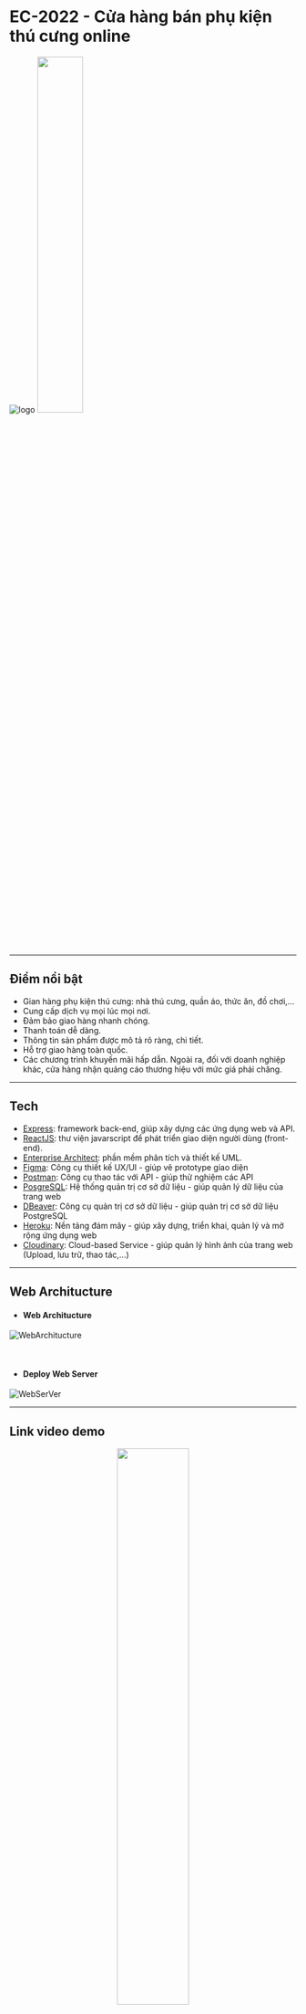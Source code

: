 # EC-2022 - Cửa hàng bán phụ kiện thú cưng online
![logo](https://res.cloudinary.com/ec-2022-lam-zau-khum-kho/image/upload/w_200,c_scale/v1655547531/Huimitu-Logo-Final_zakn2y.png)
<a href="https://www.ctdb.hcmus.edu.vn/vi/"><img src="https://res.cloudinary.com/ec-2022-lam-zau-khum-kho/image/upload/v1661346143/Web%20Architucture/fitus_qqrytl.png" width='40%' height='40%'/></a>

-----------------

## Điểm nổi bật
- Gian hàng phụ kiện thú cưng: nhà thú cưng, quần áo, thức ăn, đồ chơi,...
- Cung cấp dịch vụ mọi lúc mọi nơi.
- Đảm bảo giao hàng nhanh chóng.
- Thanh toán dễ dàng.
- Thông tin sản phẩm được mô tả rõ ràng, chi tiết.
- Hỗ trợ giao hàng toàn quốc.
- Các chương trình khuyến mãi hấp dẫn.
Ngoài ra, đối với doanh nghiệp khác, cửa hàng nhận quảng cáo thương hiệu với mức giá phải chăng.
-----------------

## Tech
- [Express](https://expressjs.com): framework back-end, giúp xây dựng các ứng dụng web và API.
- [ReactJS](https://reactjs.org): thư viện javarscript để phát triển giao diện người dùng (front-end).
- [Enterprise Architect](https://sparxsystems.com): phần mềm phân tích và thiết kế UML.
- [Figma](https://www.figma.com/): Công cụ thiết kế UX/UI - giúp vẽ prototype giao diện
- [Postman](https://www.postman.com/): Công cụ thao tác với API - giúp thử nghiệm các API
- [PosgreSQL](https://www.postgresql.org/): Hệ thống quản trị cơ sở dữ liệu - giúp quản lý dữ liệu của trang web
- [DBeaver](https://dbeaver.io/): Công cụ quản trị cơ sở dữ liệu - giúp quản trị cơ sở dữ liệu PostgreSQL
- [Heroku](https://www.heroku.com/): Nền tảng đám mây - giúp xây dựng, triển khai, quản lý và mở rộng ứng dụng web
- [Cloudinary](https://cloudinary.com/): Cloud-based Service - giúp quản lý hình ảnh của trang web (Upload, lưu trữ, thao tác,...)
-----------------

## Web Architucture

- #### Web Architucture
![WebArchitucture](https://res.cloudinary.com/ec-2022-lam-zau-khum-kho/image/upload/v1661272657/Web%20Architucture/Web_Architucture_tyogof.png)

<br/>

- #### Deploy Web Server
![WebSerVer](https://res.cloudinary.com/ec-2022-lam-zau-khum-kho/image/upload/v1661272655/Web%20Architucture/Deploy_Web_Server_dgd2yu.png)

-----------------

## Link video demo

<p align="center">
  <a href="https://youtu.be/1qykuExgqUk">
    <img width="50%" src="https://res.cloudinary.com/ec-2022-lam-zau-khum-kho/image/upload/v1662995940/background/background_demo_lyt5ue.png" />
  </a>
  <br/>
  <a href="https://youtu.be/1qykuExgqUk"> Click for view
  </a>
</p>

<br/>

-----------------


## Một số giao diện của web

- #### Trang chủ
![homepage](https://res.cloudinary.com/ec-2022-lam-zau-khum-kho/image/upload/v1661349510/Web%20Architucture/UI/Homepage-1_tzabu7.png)
![homepage](https://res.cloudinary.com/ec-2022-lam-zau-khum-kho/image/upload/v1661350496/Web%20Architucture/UI/Homepage-2_m8yj2r.png)

<br/>

- #### Giỏ hàng
![cart](https://res.cloudinary.com/ec-2022-lam-zau-khum-kho/image/upload/v1661349510/Web%20Architucture/UI/Cart_bxxyzg.png)

<br/>

- #### Đặt hàng
![cart](https://res.cloudinary.com/ec-2022-lam-zau-khum-kho/image/upload/v1661349509/Web%20Architucture/UI/payment_gvfydf.png)

-----------------

## Team thực hiện

Đây là đồ án của nhóm EC02-04 (lớp 19HTTT2), phục vụ môn học Thương mại điện tử!!

-----------------
